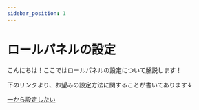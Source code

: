 ```yaml
---
sidebar_position: 1
---
```


# ロールパネルの設定

こんにちは！ここではロールパネルの設定について解説します！

下のリンクより、お望みの設定方法に関することが書いてあります↓

[一から設定したい](/docs/ロールパネル/setting)